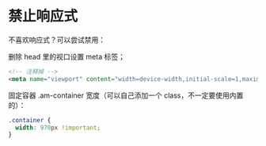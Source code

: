 # 禁止响应式
不喜欢响应式？可以尝试禁用：

删除 head 里的视口设置 meta 标签；

```html
<!-- 注释掉 -->
<meta name="viewport" content="width=device-width,initial-scale=1,maximum-scale=1,user-scalable=no">
```

固定容器 .am-container 宽度（可以自己添加一个 class，不一定要使用内置的）：

```css
.container {
  width: 970px !important;
}
```